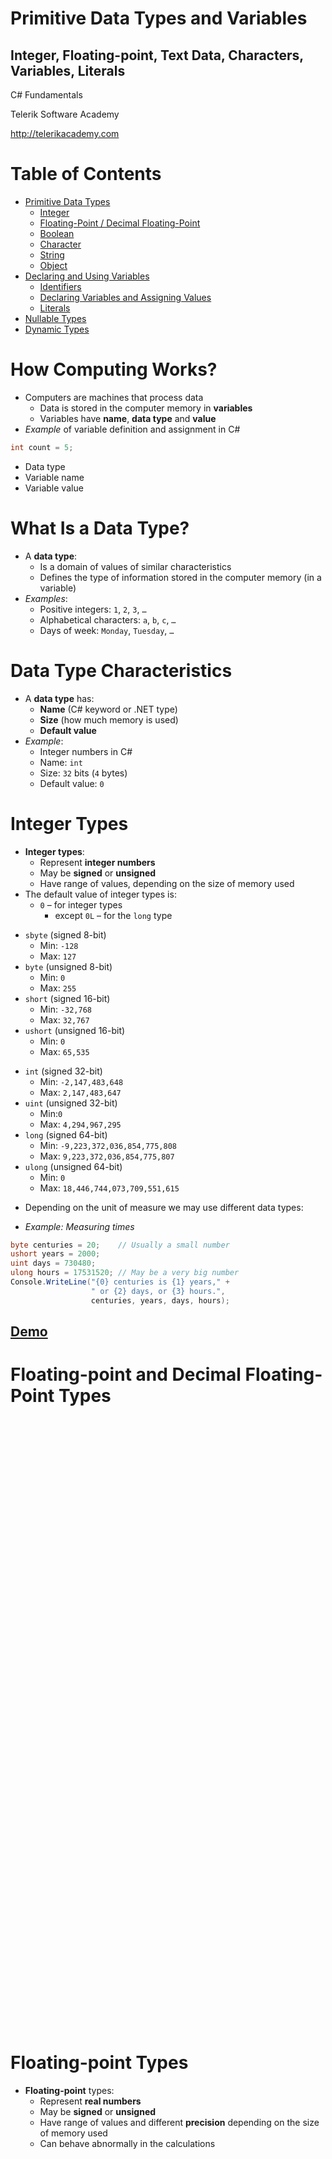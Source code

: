 <!-- section start -->
<!-- attr: { class:'slide-title', showInPresentation: true, hasScriptWrapper: true } -->
# Primitive Data Types and Variables
## Integer, Floating-point, Text Data, Characters, Variables, Literals
<!-- <img class="slide-image" showInPresentation="true"  src="imgs/pic00.png" style="top:50.52%; left:59.88%; width:44.96%; z-index:-1; border-radius: 15px" /> -->
<div class="signature">
	<p class="signature-course">C# Fundamentals</p>
	<p class="signature-initiative">Telerik Software Academy</p>
	<a href="http://telerikacademy.com" class="signature-link">http://telerikacademy.com</a>
</div>


<!-- section start -->

<!-- attr: { showInPresentation: true, hasScriptWrapper: true, style:'font-size: 0.8em' } -->
# Table of Contents
- [Primitive Data Types](#/primitive)
  - [Integer](#/integer)
  - [Floating-Point / Decimal Floating-Point](#/float)
  - [Boolean](#/bool)
  - [Character](#/char)
  - [String](#/string)
  - [Object](#/object)
- [Declaring and Using Variables](#/declaring)
  - [Identifiers](#/identifiers)
  - [Declaring Variables and Assigning Values](#/assign)
  - [Literals](#/literals)
- [Nullable Types](#/nullable)
- [Dynamic Types](#/dynamic)

<!-- <img class="slide-image" showInPresentation="true"  src="imgs/pic01.png" style="top:33.50%; left:75.79%; width:28.21%; z-index:-1; border-radius: 15px; border: 3px solid yellowgreen" /> -->


<!-- section start -->
<!-- attr: { id:'primitive', class:'slide-section', showInPresentation: true, hasScriptWrapper: true } -->
<!-- # <a id="primitive"></a>Primitive Data Types -->
<!-- <img class="slide-image" showInPresentation="true"  src="imgs/pic02.png" style="top:41.08%; left:67.11%; width:35.41%; z-index:-1; border-radius: 15px" /> -->
<!-- <img class="slide-image" showInPresentation="true"  src="imgs/pic03.png" style="top:41.08%; left:7.22%; width:52.01%; z-index:-1; border-radius: 15px" /> -->


<!-- attr: { showInPresentation: true, hasScriptWrapper: true } -->
# How Computing Works?

- Computers are machines that process data
  - Data is stored in the computer memory in **variables**
  - Variables have **name**, **data type** and **value**
- _Example_ of variable definition and assignment in C#

```cs
int count = 5;
```

<ul>
  <li class="fragment balloon" style="top:61.75%; left:0%">Data type</li>
  <li class="fragment balloon" style="top:52%; left:10%;">Variable name</li>
  <li class="fragment balloon" style="top:61.75%; left:24%;">Variable value</li>
</ul>

<!-- attr: { showInPresentation: true, hasScriptWrapper: true } -->
# What Is a Data Type?
- A **data type**:
  - Is a domain of values of similar characteristics
  - Defines the type of information stored in the computer memory (in a variable)
- _Examples_:
  - Positive integers: `1`, `2`, `3`, `…`
  - Alphabetical characters: `a`, `b`, `c`, `…`
  - Days of week: `Monday`, `Tuesday`, `…`

<!-- <img class="slide-image" showInPresentation="true"  src="imgs/pic04.png" style="top:48.55%; right:7%; width:18.51%; z-index:-1" /> -->


<!-- attr: { showInPresentation: true, hasScriptWrapper: true } -->
# Data Type Characteristics
- A **data type** has:
  - **Name** (C# keyword or .NET type)
  - **Size** (how much memory is used)
  - **Default value**
- _Example_:
  - Integer numbers in C#
  - Name: `int`
  - Size: `32` bits (`4` bytes)
  - Default value: `0`

<!-- <img class="slide-image" showInPresentation="true"  src="imgs/pic05.png" style="top:20%; right: 8%; width:14.10%; z-index:-1; border-radius: 15px" /> -->




<!-- section start -->
<!-- attr: { id:'integer', class:'slide-section', showInPresentation: true, hasScriptWrapper: true } -->
# <a id="integer"></a>Integer Types
<!-- <img class="slide-image" showInPresentation="true"  src="imgs/pic06.png" style="top:42%; left:24.5%; width:50%; z-index:-1; border: 5px solid white" /> -->


<!-- attr: { showInPresentation: true, hasScriptWrapper: true } -->
<!-- # Integer Types -->

- **Integer types**:
  - Represent **integer numbers**
  - May be **signed** or **unsigned**
  - Have range of values, depending on the size of memory used
- The default value of integer types is:
  - `0` – for integer types
    - except `0L` – for the `long` type

<!-- <img class="slide-image" showInPresentation="true"  src="imgs/pic07.png" style="top:56.42%; left:77.66%; width:28.21%; z-index:-1" /> -->


<!-- attr: { showInPresentation: true, style: 'font-size: 0.8em' } -->
<!-- # Integer Types -->
- `sbyte` (signed 8-bit)
  - Min: `-128`
  - Max: `127`
- `byte` (unsigned 8-bit)
  - Min: `0`
  - Max: `255`
- `short` (signed 16-bit)
  - Min: `-32,768`
  - Max: `32,767`
- `ushort` (unsigned 16-bit)
  - Min: `0`
  - Max: `65,535`
<!-- attr: { showInPresentation: true, style: 'font-size: 0.8em' } -->
<!-- # Integer Types (cont.) -->
- `int` (signed 32-bit)
  - Min: `-2,147,483,648`
  - Max: `2,147,483,647`
- `uint` (unsigned 32-bit)
  - Min:`0`
  - Max: `4,294,967,295`
- `long` (signed 64-bit)
  - Min: `-9,223,372,036,854,775,808`
  - Max: `9,223,372,036,854,775,807`
- `ulong` (unsigned 64-bit)
  - Min: `0`
  - Max: `18,446,744,073,709,551,615`

<!-- <img class="slide-image" showInPresentation="true"  src="imgs/pic08.png" style="top:46.72%; left:60.82%; width:43.20%; z-index:-1" /> -->


<!-- attr: { showInPresentation: true } -->
<!-- # Integer Types: _Example_ -->
- Depending on the unit of measure we may use different data types:

- _Example: Measuring times_

```cs
byte centuries = 20;    // Usually a small number
ushort years = 2000;
uint days = 730480;
ulong hours = 17531520; // May be a very big number
Console.WriteLine("{0} centuries is {1} years," +
                  " or {2} days, or {3} hours.",
                  centuries, years, days, hours);
```



<!-- attr: { class:'slide-section demo', showInPresentation: true, hasScriptWrapper: true } -->
<!-- # Integer Types -->
## [Demo]()


<!-- section start -->
<!-- attr: { id:'float', class:'slide-section', showInPresentation: true, hasScriptWrapper: true } -->
# <a id="float"></a>Floating-point and Decimal Floating-Point Types

<div style="text-align:center;height: 25%">
<!-- <img showInPresentation="true" src="imgs/pic10.png" /> -->
</div>

<!-- attr: { showInPresentation: true, hasScriptWrapper: true } -->
# Floating-point Types
- **Floating-point** types:
  - Represent **real numbers**
  - May be **signed** or **unsigned**
  - Have range of values and different **precision** depending on the size of memory used
  - Can behave abnormally in the calculations

<div style="text-align: center; height: 40%">
<!-- <img showInPresentation="true" src="imgs/pic11.png" style="border-radius: 15px" /> -->
</div>
<!-- attr: { showInPresentation: true, hasScriptWrapper:true, style:"font-size: 0.9em" } -->
<!-- # Floating-Point Types -->
- Floating-point types are:
  - `float` (32-bits)
    - Min: `±1.5 × 10`<code><sup>-45</sup></code>
    - Max:  `±3.4 × 10`<code><sup>38</sup></code>
    - Precision: **7 digits**
  - `double` (64-bits)
    - Min: `±5.0 × 10`<code><sup>-324</sup></code>
    - Max: `±1.7 × 10`<code><sup>308</sup></code>
    - Precision: **15-16 digits**
- The default value of floating-point types:
  - Is `0.0F` for the `float` type
  - Is `0.0D` for the `double` type

<!-- attr: { showInPresentation: true, hasScriptWrapper: true, style:"font-size: 0.95em" } -->
# PI Precision – _Example_

- See below the difference in precision when using `float` and `double`:
- _Note_: The `f` suffix in the first statement!
  - Real numbers are by default interpreted as `double`!
  - One should **explicitly** convert them to `float`

```cs
float floatPI = 3.141592653589793238f;
double doublePI = 3.141592653589793238;
Console.WriteLine("Float PI is: {0}", floatPI);
Console.WriteLine("Double PI is: {0}", doublePI);
```

<!-- <img class="slide-image fragment" showInPresentation="true"  src="imgs/pic12.png" style="top:75%; left:43.41%; width:41.98%; border-radius: 10px" /> -->


<!-- attr: { showInPresentation: true, hasScriptWrapper: true } -->
# Abnormalities in the Floating-Point Calculations
- Sometimes abnormalities can be observed when using floating-point numbers
  - Comparing floating-point numbers can not be performed directly with the `==` operator
- _Example_:

```cs
double a = 1.0f;
double b = 0.33f;
double sum = 1.33f;
bool equal = (a+b == sum); // False!!!
Console.WriteLine("a+b={0}  sum={1}  equal={2}",
                  a+b, sum, equal);
```

<!-- attr: { showInPresentation: true, hasScriptWrapper: true } -->
# Decimal Floating-Point Types
- There is a special decimal floating-point real number type in C#:
  - `decimal` (128-bits)
    - Min: `±1,0 × 10`<code><sup>-28</sup></code>
    - Max: `±7,9 × 10`<code><sup>28</sup></code>
    - Precision: **28-29 digits**
  - Used for financial calculations
  - No round-off errors
  - Almost no loss of precision
- The default value of `decimal` type is:
  - `0.0M` (`M` is the suffix for decimal numbers)


<!-- attr: { class:'slide-section demo', showInPresentation: true, hasScriptWrapper: true } -->
<!-- # Floating-Point and Decimal Floating-Point Types -->
## [Demo](https://github.com/TelerikAcademy/CSharp-Part-1/tree/master/Topics/02.%20Data-Types-and-Variables/demos/FloatingPointTypes)


<!-- section start -->
<!-- attr: { id:'bool', class:'slide-section', showInPresentation: true, hasScriptWrapper: true } -->
<!-- # <a id="bool"></a>Boolean Type -->
<!-- <img showInPresentation="true"  src="imgs/pic17.png" style="top:42.31%; left:53.33%; width:46.72%; z-index:-1; border-radius: 15px" /> -->
<!-- <img showInPresentation="true"  src="imgs/pic18.png" style="top:42.31%; left:14.03%; width:24.68%; z-index:-1; border-radius: 15px" /> -->


<!-- attr: { hasScriptWrapper: true, style:'font-size: 0.9em' } -->
# The Boolean Data Type
- The **Boolean data type**:
  - Is declared by the `bool` keyword
  - Has two possible values: `true` and `false`
  - Is useful in logical expressions
- The default value is `false`
- _Example:_ boolean variables with values `true` and `false`:

```cs
int a = 1;
int b = 2;
bool greaterAB = (a > b);
Console.WriteLine(greaterAB);  // False
bool equalA1 = (a == 1);
Console.WriteLine(equalA1);    // True
```

<!-- attr: { class:'slide-section demo', showInPresentation: true, hasScriptWrapper: true } -->
<!-- # Boolean Type -->
## [Demo]()

<!-- <img showInPresentation="true"  src="imgs/pic20.png" style="top:40%; left:10%; width:30%; z-index:-1; border-radius: 15px" /> -->


<!-- section start -->
<!-- attr: { id:'char', class:'slide-section', showInPresentation: true, hasScriptWrapper: true } -->
<!-- # <a id="char"></a>Character Type -->
<div style="text-align">
<!-- <img showInPresentation="true"  src="imgs/pic21.png" style="top:42.31%; left:9.36%; width:40%; z-index:-1" /> -->
</div>
<!-- <img class="slide-image" showInPresentation="true"  src="imgs/pic22.png" style="top:9.43%; left:23%; width:54.66%; z-index:-1" /> -->

<!-- attr: { showInPresentation: true, hasScriptWrapper: true } -->
# The Character Data Type
- The **character data type**:
  - Represents symbolic information
  - Is declared by the `char` keyword
  - Gives each symbol a corresponding integer code
  - Has a `'\0'` default value
  - Takes 16 bits of memory (from `U+0000` to `U+FFFF`)

<!-- <img class="slide-image" showInPresentation="true"  src="imgs/pic23.png" style="top:60.57%; right: 10%; width:39.67%; z-index:-1" /> -->


<!-- attr: { hasScriptWrapper: true, showInPresentation: true, style: 'font-size: 0.95em' } -->
# Characters and Codes
- _Example_: Symbols have unique Unicode codes:

```cs
char symbol = 'a';
Console.WriteLine("The code of '{0}' is: {1}",
    symbol, (int) symbol);

symbol = 'b';
Console.WriteLine("The code of '{0}' is: {1}",
    symbol, (int) symbol);

symbol = 'A';
Console.WriteLine("The code of '{0}' is: {1}",
    symbol, (int) symbol);


symbol = '0';
Console.WriteLine("The code of '{0}' is: {1}",
    symbol, (int) symbol);
```

<ul>
  <li class="fragment balloon" style="top: 35%; left: 51%">`'a'` has code value `97`</li>
  <li class="fragment balloon" style="top: 53%; left: 51%">`'b'` has code value `98`</li>
  <li class="fragment balloon" style="top: 70%; left: 51%">`'A'` has code value `65`</li>
  <li class="fragment balloon" style="top: 87%; left: 51%">`'0'` has code value `48`</li>
</ul>

<!-- attr: { class:'slide-section demo', showInPresentation: true, hasScriptWrapper: true } -->
<!-- # Character Type -->
## [Demo]()

<!-- <img showInPresentation="true"  src="imgs/pic24.png" style="top:40%; left:10%; width:30%; z-index:-1; border-radius: 15px" /> -->

<!-- section start -->
<!-- attr: { id:'string', class:'slide-section', showInPresentation: true, hasScriptWrapper: true } -->
<!-- # <a id="string"></a>String Type -->
<!-- <img showInPresentation="true"  src="imgs/pic25.png" style="width:30%" /> -->


<!-- attr: { showInPresentation: true } -->
# The String Data Type
- The **string data type**:
  - Represents a sequence of characters
  - Is declared by the `string` keyword
  - Has a default value `null` (no value)
- Strings are enclosed in quotes:

```cs
string s = "Microsoft .NET Framework";
```

- Strings can be concatenated
  - Using the `+` operator


<!-- attr: { showInPresentation: true } -->
<!-- # String Concatenation: _Example_ -->
- _Example:_ Concatenating the two names of a person to obtain his full name:
  - _Note_: a space is missing between the two names! We have to add it manually

```cs
string firstName = "Ivan";
string lastName = "Ivanov";
Console.WriteLine("Hello, {0}!\n", firstName);

string fullName = firstName + " " + lastName;
Console.WriteLine("Your full name is {0}.",
  fullName);
```



<!-- attr: { class:'slide-section demo', showInPresentation: true, hasScriptWrapper: true } -->
<!-- # String Type -->
## [Demo]()
<!-- <img showInPresentation="true"  src="imgs/pic27.png" style="top:40%; left:10%; width:30%; z-index:-1; border-radius: 15px" /> -->


<!-- section start -->
<!-- attr: { id:'object', class:'slide-section', showInPresentation: true, hasScriptWrapper: true } -->
<!-- # <a id="object"></a>Object Type -->
<!-- <img showInPresentation="true"  src="imgs/pic28.png" style="width:45%" /> -->


<!-- attr: { showInPresentation: true, hasScriptWrapper: true } -->
# The Object Type
- The object type:
  - Is declared by the `object` keyword
  - Is the base type of all other types
  - Can hold values of **any type**

<div style="text-align: center">
<!-- <img showInPresentation="true"  src="imgs/pic29.png" style="width: 33%; border-radius: 15px" /> -->
<!-- <img showInPresentation="true"  src="imgs/pic30.png" style="width: 37%; border-radius: 15px" /> -->
</div>

<!-- attr: { showInPresentation: true, hasScriptWrapper: true } -->
<!-- # Using Objects -->
- _Example_ of an object variable taking different types of data:

```cs
object dataContainer = 5;
Console.Write("The value of dataContainer is: ");
Console.WriteLine(dataContainer);

dataContainer = "Five";
Console.Write("The value of dataContainer is: ");
Console.WriteLine(dataContainer);
```

<!-- <img class="slide-image fragment" showInPresentation="true"  src="imgs/pic31.png" style="top:66%; left: 49%; width: 49%;border-radius: 10px" /> -->


<!-- attr: { class:'slide-section demo', showInPresentation: true, hasScriptWrapper: true } -->
<!-- # The Object type -->
## [Demo]()
<!-- <img showInPresentation="true"  src="imgs/pic32.png" style="top:30%; left:50.53%; width:25%; z-index:-1" /> -->




<!-- section start -->
<!-- attr: { class:'slide-section', showInPresentation: true, hasScriptWrapper: true } -->
<!-- # Introducing Variables -->
<!-- <img showInPresentation="true"  src="imgs/pic33.png" style="width:38.79%" /> -->


<!-- attr: { showInPresentation: true, hasScriptWrapper: true } -->
# What Is a Variable?
- A variable is a:
  - **Placeholder** of information that can usually be changed at run-time
- Variables allow you to:
  - **Store** information
  - **Retrieve** the stored information
  - **Manipulate** the stored information

<!-- attr: { showInPresentation: true, hasScriptWrapper: true } -->
# Variable Characteristics
- A variable has:
  - Name
  - Type (of stored data)
  - Value
- _Example_:
  - Name: `counter`
  - Type: `int`
  - Value: `5`

```cs
int counter = 5;
```

<!-- section start -->
<!-- attr: { id:'declaring', class:'slide-section', showInPresentation: true, hasScriptWrapper: true } -->
<!-- # <a id="declaring"></a>Declaring and<br/>Using Variables -->
<!-- <img showInPresentation="true"  src="imgs/pic37.png" style="width:35%" /> -->


<!-- attr: { hasScriptWrapper: true, showInPresentation: true } -->
# Declaring Variables
- When declaring a variable we:
  - Specify **its type**
  - Specify **its name** (called identifier)
  - May give it an initial value
- The syntax is the following:

```cs
<data_type> <identifier> [= <initialization>];
```

- _Example:_

```cs
int height = 200;
```

<!-- attr: { id:'identifiers', showInPresentation: true, hasScriptWrapper: true } -->
# <a id="identifiers"></a>Identifiers

- Identifiers may consist of:
  - Letters (Unicode)
  - Digits `[0-9]`
  - Underscore `_`
- Identifiers
  - Must begin with either a letter or an underscore
  - Cannot be a C# keyword

<!-- <img class="slide-image" showInPresentation="true"  src="imgs/pic38.png" style="top:19.39%; left:67.37%; width:30%; z-index:-1; border-radius: 15px" /> -->


<!-- attr: { showInPresentation: true } -->
<!-- # Identifiers -->
- Identifiers
  - Should have a descriptive name
  - It is recommended to use only Latin letters
  - Should be neither too long nor too short
- _Note_:
  - In C# small letters are considered different than the capital letters (case sensitivity)


<!-- attr: { showInPresentation: true, style: 'font-size: 0.9em' } -->
<!-- # Identifiers – _Examples_ -->
- _Examples_ of correct identifiers:

```cs
int New = 2; // Here N is capital
int _2Pac; // This identifiers begins with _
string поздрав = "Hello"; // Unicode symbols used

// The following is more appropriate:
string greeting = "Hello";
int n = 100; // Undescriptive
int numberOfClients = 100; // Descriptive

// Overdescriptive identifier:
int numberOfPrivateClientOfTheFirm = 100;
```

- _Examples_ of incorrect identifiers:

```cs
int new;  // new is a keyword
int 2Pac; // Cannot begin with a digit
```


<!-- section start -->

<!-- attr: { id:'assign', class:'slide-section', showInPresentation: true, hasScriptWrapper: true } -->
<!-- # <a id="assign"></a>Assigning Values To Variables -->


<!-- attr: { showInPresentation: true, hasScriptWrapper: true, style: 'font-size: 0.9em' } -->
# Assigning Values
- Assigning of values to variables
  - Is achieved by the `=` operator
- The `=` operator has
  - Variable identifier on the left
  - Value of the corresponding data type on the right
  - Could be used in a cascade calling, where assigning is done from right to left

```cs
int firstValue = 3;
int secondValue;

secondValue = firstValue;

firstValue = secondValue = 3; // Avoid this!
```


<!-- attr: { showInPresentation: true, hasScriptWrapper: true, style: 'font-size: 0.8em' } -->
# Initializing Variables

- Initializing
  - Is assigning of initial value
  - Must be done before the variable is used!
  - By using the `new` keyword

    ```cs
    int num = new int(); // num = 0
    ```
  - By using a literal expression

    ```cs
    float heightInMeters = 1.74f;
    ```
  - By referring to an already initialized variable

    ```cs
    string greeting = "Hello World!";
    string message = greeting;
    ```

<!-- attr: { class:'slide-section demo', showInPresentation: true, hasScriptWrapper: true } -->
<!-- # Assigning and Initializing Variables -->
## [Demo]()
<!-- <img class="slide-image" showInPresentation="true"  src="imgs/pic44.png" style="top:40.55%; left: 6%; width:25.65%; z-index:-1; border: 3px solid yellowgreen" /> -->
<!-- <img class="slide-image" showInPresentation="true"  src="imgs/pic45.png" style="top:40.55%; right: 6%; width:23.80%; z-index:-1; border: 3px solid yellowgreen" /> -->




<!-- section start -->
<!-- attr: { id:'literals', class:'slide-section', showInPresentation: true, hasScriptWrapper: true } -->
# <a id="literals"></a>Literals
<!-- <img class="slide-image" showInPresentation="true"  src="imgs/pic46.png" style="top:40%; left:24.5%; width:50%; z-index:-1; border: 5px solid white" /> -->


<!-- attr: { showInPresentation: true, hasScriptWrapper: true } -->
# What are Literals?
- Literals are:
  - Representations of values in the source code
- There are six types of literals
  - Boolean
  - Integer
  - Real
  - Character
  - String
  - The `null` literal

<!-- <img class="slide-image" showInPresentation="true"  src="imgs/pic47.png" style="top:39.67%; right: 14%; width:43.81%; z-index:-1" /> -->


<!-- attr: { showInPresentation: true, hasScriptWrapper: true } -->
# Boolean and Integer Literals
- The boolean literals are:
  - `true`
  - `false`
- The integer literals:
  - Are used for variables of type `int`, `uint`, `long`, and `ulong`
  - Consist of digits
  - May have a sign (`+`, `-`)
  - May be in a hexadecimal format

<!-- <img class="slide-image" showInPresentation="true"  src="imgs/pic48.png" style="top:10%; left:80.67%; width:18%; z-index:-1" /> -->


<!-- attr: { showInPresentation: true, hasScriptWrapper: true, style: 'font-size: 0.9em' } -->
# Integer Literals
- _Examples_ of integer literals
  - The `'0x'` and `'0X'` prefixes mean a hexadecimal value

    ```cs
    0xA8F1
    ```

  - The `'u'` and `'U'` suffixes mean a `ulong` or `uint` type
    ```cs
      12345678U
    ```

  - The `'l'` and `'L'` suffixes mean a `long` or `ulong` type

      ```cs
      9876543L
      ```

<!-- attr: { showInPresentation: true } -->
<!-- # Integer Literals – _Example_ -->
- _Note_: the letter `'l'` is easily confused with the digit `1` so it’s better to use `'L'`!!!

```cs
// The following variables are
// initialized with the same value:
int numberInHex = -0x10;
int numberInDec = -16;

// The following causes an error,
//because 234u is of type uint
int unsignedInt = 234u;

// The following causes an error,
//because 234L is of type long
int longInt = 234L;
```



<!-- attr: { showInPresentation: true } -->
# Real Literals
- The real literals:
  - Are used for values of type `float`, `double` and `decimal`
  - May consist of digits, a sign and `.`
  - May be in exponential notation: `6.02e+23`
- The `f` and `F` suffixes mean `float`
- The `d` and `D` suffixes mean `double`
- The `m` and `M` suffixes mean `decimal`
- The default interpretation is `double`


<!-- attr: { showInPresentation: true } -->
<!-- # Real Literals – _Example_ -->
- _Example_ of incorrect `float` literal:

```cs
// The following causes an error
// because 12.5 is double by default
float realNumber = 12.5;
```

- A correct way to assign floating-point value (using also the exponential format):

```cs
// The following is the correct
// way of assigning the value:
float realNumber = 12.5f;
// This is the same value in exponential format:
realNumber = 1.25e+7f;
```



<!-- attr: { showInPresentation: true, hasScriptWrapper: true } -->
# Character Literals
- The character literals:
  - Are used for values of the `char` type
  - Consist of two single quotes surrounding the character value: `'<value>'`
- The value may be:
  - Symbol
  - The code of the symbol
  - Escaping sequence


<!-- attr: { showInPresentation: true } -->
# Escaping Sequences
- Escaping sequences are:
  - Means of presenting a symbol that is usually interpreted otherwise (like `'`)
  - Means of presenting system symbols (like the new line symbol)
- Common escaping sequences are:
  - `\'` for single quote `\"` for double quote
  - `\\` for backslash `\n` for new line
  - `\uXXXX` for denoting any other Unicode symbol


<!-- attr: { showInPresentation: true, style: 'font-size: 0.9em' } -->
<!-- # Character Literals – _Example_ -->
- _Examples_ of different character literals:

```cs
char symbol = 'a'; // An ordinary symbol

// Unicode symbol in hexadecimal format (letter 'o')
symbol = '\u006F'; 

symbol = '\u8449'; // 葉 (Leaf in Traditional Chinese)
symbol = '\''; // single quote symbol
symbol = '\\'; // backslash symbol
symbol = '\n'; // new line symbol
symbol = '\t'; // TAB symbol
symbol = "a"; // Incorrect: use single quotes
```



<!-- attr: { hasScriptWrapper: true, showInPresentation: true } -->
# String Literals
- String literals:
  - Are used for values of the string type
  - Consist of two double quotes surrounding the value: `"<value>"`
  - May have a `@` prefix which ignores the used escaping sequences: `@"<value>"`
- The value is a sequence of character literals

```cs
string s = "I am a sting literal";
```



<!-- attr: { showInPresentation: true } -->
<!-- # String Literals – _Example_ -->
- Benefits of quoted strings (the `@` prefix):
- In quoted strings `\"` is used instead of `""`!

```cs
// Here is a string literal using escape sequences
string quotation = "\"Hello, Jude\", he said.";
string path = "C:\\WINNT\\Darts\\Darts.exe";

// Here is an example of the usage of @
quotation = @"""Hello, Jimmy!"", she answered.";
path = @"C:\WINNT\Darts\Darts.exe";

string str = @"some
		text";
```



<!-- attr: { class:'slide-section demo', showInPresentation: true, hasScriptWrapper: true } -->
<!-- # String Literals -->
## [Demo]()

<!-- section start -->
<!-- attr: { id:'nullable', class:'slide-section', showInPresentation: true, hasScriptWrapper: true } -->
# <a id="nullable"></a>Nullable Types
<!-- <img class="slide-image" showInPresentation="true"  src="imgs/pic52.png" style="top:44.74%; left:5.61%; width:56.31%; z-index:-1" /> -->
<!-- <img class="slide-image" showInPresentation="true"  src="imgs/pic53.png" style="top:40.56%; left:70.20%; width:27.88%; z-index:-1" /> -->
<!-- <img class="slide-image" showInPresentation="true"  src="imgs/pic54.png" style="top:2.45%; left:75.79%; width:19.56%; z-index:-1" /> -->


<!-- attr: { showInPresentation: true } -->
<!-- # Nullable Types -->
- **Nullable** types are instances of the `System.Nullable` struct
  - Wrapper over the **primitive types**
  - E.g. `int?`, `double?`, etc.
- **Nullabe** type can represent the normal range of values for its underlying value type, plus an additional `null` value
- Useful when dealing with **Databases** or other structures that have default value `null`

<!-- attr: { showInPresentation: true, style:'font-size:0.9em' } -->
<!-- # Nullable Types – _Example_ -->
- _Example_ with **Integer**:

```cs
int? someInteger = null;
Console.WriteLine(
  "This is the integer with Null value -> "
	+ someInteger);
someInteger = 5;
Console.WriteLine(
  "This is the integer with value 5 -> "
	+  someInteger);
```

```cs
double? someDouble = null;
Console.WriteLine(
  "This is the real number with Null value -> "
  + someDouble);
someDouble = 2.5;
Console.WriteLine(
  "This is the real number with value 5 -> "
	+ someDouble);
```



<!-- attr: { class:'slide-section demo', showInPresentation: true, hasScriptWrapper: true } -->
<!-- # Nullable Types -->
## [Demo]()
<!-- <img class="slide-image" showInPresentation="true"  src="imgs/pic55.png" style="top:45.84%; left:8.56%; width:37.13%; z-index:-1" /> -->
<!-- <img class="slide-image" showInPresentation="true"  src="imgs/pic56.png" style="top:49.18%; left:61.45%; width:33.81%; z-index:-1" /> -->




<!-- section start -->
<!-- attr: { id:'dynamic', class:'slide-section', showInPresentation: true, hasScriptWrapper: true } -->
# <a id="dynamic"></a>Dynamic Types in _C#_
## Types Holding Anything & Evaluated at Runtime


<!-- attr: { showInPresentation: true } -->
<!-- # Dynamic Types -->
- **Dynamic types** in C# (keyword `dynamic`)
  - Can hold anything (string, number, object, function / method reference)
  - Operations evaluated at runtime
  - Behave like types in JavaScript / PHP

```cs
dynamic a = 5;
dynamic b = 3;
Console.WriteLine(a + b); // 8 (sum of integers)
a = "5";
b = 3;
Console.WriteLine(a + b); // 53 (string concatenation)
```



<!-- attr: { class:'slide-section demo', showInPresentation: true, hasScriptWrapper: true } -->
<!-- # Dynamic Types -->
## [Demo]()

<!-- section start  -->

<!-- attr: { class:'slide-section', showInPresentation: true, hasScriptWrapper: true } -->
<!-- # Primitive Data Types and Variables
## Questions? -->
<!-- <img class="slide-image" showInPresentation="true"  src="imgs/pic59.png" style="top:47.60%; left:1.87%; width:29.97%; z-index:-1; border-radius: 20px" /> -->
<!-- <img class="slide-image" showInPresentation="true"  src="imgs/pic60.png" style="top:46.21%; left:77.66%; width:29.97%; z-index:-1; border-radius: 20px" /> -->


<!-- attr: { showInPresentation: true, hasScriptWrapper: true } -->
# Free Trainings @ Telerik Academy
- Fundamentals of C# ProgrammingTrack of Courses
    - [csharpfundamentals.telerik.com](csharpfundamentals.telerik.com)
  - Telerik Software Academy
    - [telerikacademy.com](https://telerikacademy.com)
  - Telerik Academy @ Facebook
    - [facebook.com/TelerikAcademy](facebook.com/TelerikAcademy)
  - Telerik Academy Learning System
    - [telerikacademy.com](https://telerikacademy.com)

<!-- <img class="slide-image" showInPresentation="true"  src="imgs/pic63.png" style="top:58.18%; left:90.52%; width:16.97%; z-index:-1" /> -->
<!-- <img class="slide-image" showInPresentation="true"  src="imgs/pic64.png" style="top:34.35%; left:68.14%; width:36.30%; z-index:-1" /> -->
<!-- <img class="slide-image" showInPresentation="true"  src="imgs/pic65.png" style="top:48.92%; left:75.91%; width:10.85%; z-index:-1" /> -->
